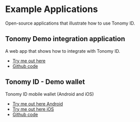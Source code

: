 # Example Applications

Open-source applications that illustrate how to use Tonomy ID.

## Tonomy Demo integration application

A web app that shows how to integrate with Tonomy ID.

- <a href="https://demo.demo.tonomy.foundation" target="_blank">Try me out here</a>
- <a href="https://github.com/Tonomy-Foundation/Tonomy-App-Websites/tree/master/src/demo" target="_blank">Github code</a>

## Tonomy ID - Demo wallet

Tonomy ID mobile wallet (Android and iOS)

- <a href="https://play.google.com/store/apps/details?id=foundation.tonomy.projects.tonomyiddemo" target="_blank">Try me out here Android</a>
- <a href="https://testflight.apple.com/join/7Bdd9jdB" target="_blank">Try me out here iOS</a>
- <a href="https://github.com/Tonomy-Foundation/Tonomy-ID" target="_blank">Github code</a>
